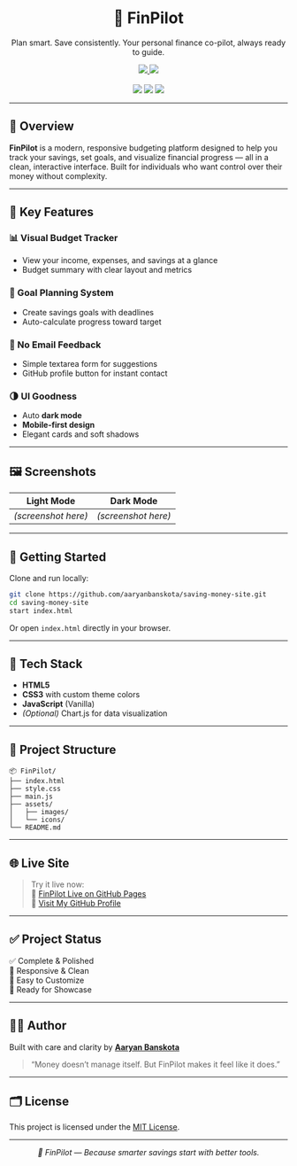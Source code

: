 <h1 align="center">🚀 FinPilot</h1>
<p align="center">Plan smart. Save consistently. Your personal finance co-pilot, always ready to guide.</p>

<div align="center">
  <a href="https://aaryanbanskota.github.io/FinPilot/" target="_blank">
    <img src="https://img.shields.io/badge/GitHub-Code-black?style=for-the-badge&logo=github" />
  </a>
  <a href="https://aaryanbanskota.github.io/saving-money-site/" target="_blank">
    <img src="https://img.shields.io/badge/Live-FinPilot-00c49a?style=for-the-badge&logo=vercel&logoColor=white" />
  </a>
</div>

<br/>

<div align="center">
  <img src="https://img.shields.io/badge/Status-Live%20%26%20Maintained-2c3e50?style=for-the-badge" />
  <img src="https://img.shields.io/badge/Built%20with-Vanilla%20JS-orange?style=for-the-badge" />
  <img src="https://img.shields.io/badge/Responsive-Yes-00a97f?style=for-the-badge" />
</div>

---

## 🌟 Overview

**FinPilot** is a modern, responsive budgeting platform designed to help you track your savings, set goals, and visualize financial progress — all in a clean, interactive interface. Built for individuals who want control over their money without complexity.

---

## 🔑 Key Features

### 📊 Visual Budget Tracker  
- View your income, expenses, and savings at a glance  
- Budget summary with clear layout and metrics

### 🎯 Goal Planning System  
- Create savings goals with deadlines  
- Auto-calculate progress toward target

### 🔁 No Email Feedback  
- Simple textarea form for suggestions  
- GitHub profile button for instant contact  

### 🌗 UI Goodness  
- Auto **dark mode**  
- **Mobile-first design**  
- Elegant cards and soft shadows  

---

## 🖼️ Screenshots

| Light Mode | Dark Mode |
|------------|-----------|
| *(screenshot here)* | *(screenshot here)* |

---

## 🚀 Getting Started

Clone and run locally:

```bash
git clone https://github.com/aaryanbanskota/saving-money-site.git
cd saving-money-site
start index.html
```

Or open `index.html` directly in your browser.

---

## 🎨 Tech Stack

- **HTML5**
- **CSS3** with custom theme colors
- **JavaScript** (Vanilla)
- *(Optional)* Chart.js for data visualization

---

## 📁 Project Structure

```
📦 FinPilot/
├── index.html
├── style.css
├── main.js
├── assets/
│   ├── images/
│   └── icons/
└── README.md
```

---

## 🌐 Live Site

> Try it live now:  
🔗 [FinPilot Live on GitHub Pages](https://aaryanbanskota.github.io/saving-money-site/)  
🔗 [Visit My GitHub Profile](https://github.com/aaryanbanskota)

---

## ✅ Project Status

✅ Complete & Polished  
📱 Responsive & Clean  
🧩 Easy to Customize  
💼 Ready for Showcase

---

## 👨‍💻 Author

Built with care and clarity by [**Aaryan Banskota**](https://github.com/aaryanbanskota)

> “Money doesn’t manage itself. But FinPilot makes it feel like it does.”

---

## 🗂️ License

This project is licensed under the [MIT License](LICENSE).

---

<p align="center"><em>🧠 FinPilot — Because smarter savings start with better tools.</em></p>
